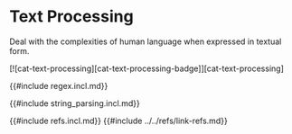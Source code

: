 # Text Processing

Deal with the complexities of human language when expressed in textual form.

[![cat-text-processing][cat-text-processing-badge]][cat-text-processing]

{{#include regex.incl.md}}

{{#include string_parsing.incl.md}}

{{#include refs.incl.md}}
{{#include ../../refs/link-refs.md}}
